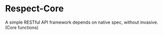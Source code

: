 # Respect-Core
A simple RESTful API framework depends on native spec, without invasive. (Core functions)
